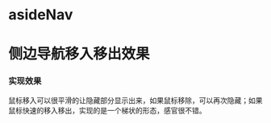 # asideNav
# 侧边导航移入移出效果  

### 实现效果  

鼠标移入可以很平滑的让隐藏部分显示出来，如果鼠标移除，可以再次隐藏；如果鼠标快速的移入移出，实现的是一个梯状的形态，感官很不错。

